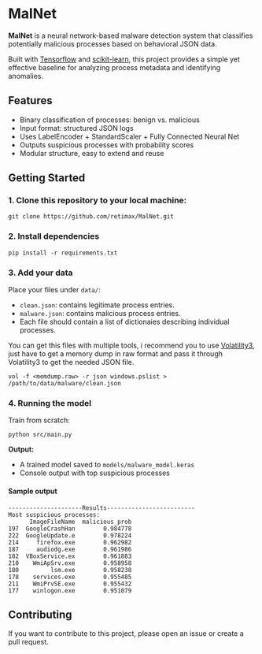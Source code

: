 # MalNet

**MalNet** is a neural network-based malware detection system that classifies potentially malicious processes based on behavioral JSON data.

Built with [Tensorflow](https://github.com/tensorflow/tensorflow) and [scikit-learn](https://github.com/scikit-learn/scikit-learn), this project provides a simple yet effective baseline for analyzing process metadata and identifying anomalies.

## Features
- Binary classification of processes: benign vs. malicious
- Input format: structured JSON logs
- Uses LabelEncoder + StandardScaler + Fully Connected Neural Net
- Outputs suspicious processes with probability scores
- Modular structure, easy to extend and reuse

## Getting Started
### 1. Clone this repository to your local machine:
```
git clone https://github.com/retimax/MalNet.git
```

### 2. Install dependencies
```
pip install -r requirements.txt
```

### 3. Add your data
Place your files under `data/`:
- `clean.json`: contains legitimate process entries.
- `malware.json`: contains malicious process entries.
- Each file should contain a list of dictionaies describing individual processes.

You can get this files with multiple tools, i recommend you to use [Volatility3](https://github.com/volatilityfoundation/volatility3), just have to get a memory dump in raw format and pass it through Volatility3 to get the needed JSON file.
```
vol -f <memdump.raw> -r json windows.pslist > /path/to/data/malware/clean.json
```

### 4. Running the model
Train from scratch:
```
python src/main.py
```
**Output:**
- A trained model saved to `models/malware_model.keras`
- Console output with top suspicious processes

#### Sample output
```
---------------------Results-------------------------
Most suspicious processes:
      ImageFileName  malicious_prob
197  GoogleCrashHan        0.984778
222  GoogleUpdate.e        0.978224
214     firefox.exe        0.962982
187     audiodg.exe        0.961986
182  VBoxService.ex        0.961883
210    WmiApSrv.exe        0.958958
180         lsm.exe        0.958238
178    services.exe        0.955485
211    WmiPrvSE.exe        0.955432
177    winlogon.exe        0.951079
```

## Contributing
If you want to contribute to this project, please open an issue or create a pull request.
